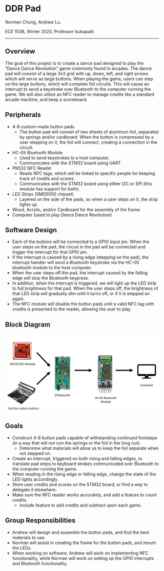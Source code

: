 # DDR Pad 

Norman Chung, Andrew Lu.

ECE 153B, Winter 2020, Professor Isukapalli.

---

## Overview

The goal of this project is to create a dance pad designed to play the “Dance Dance Revolution” game commonly found in arcades. The dance pad will consist of a large 3x3 grid with up, down, left, and right arrows which will serve as large buttons. When playing the game, users can step on the large buttons, which will complete foil circuits. This will cause an interrupt to send a keystroke over Bluetooth to the computer running the game. We will also utilize an NFC reader to manage credits like a standard arcade machine, and keep a scoreboard.

## Peripherals

* 4-8 custom-made button pads
    * The button pad will consist of two sheets of aluminum foil, separated by springs and/or cardboard. When the button is compressed by a user stepping on it, the foil will connect, creating a connection in the circuit.
* HC-05 Bluetooth Module
    * Used to send keystrokes to a host computer.
    * Communicates with the STM32 board using UART.
* PN532 NFC Reader
    * Reads NFC tags, which will be linked to specific people for keeping track of credits and scores.
    * Communicates with the STM32 board using either I2C or SPI (this module has support for both).
* LED Strips (SMD5050 chipset)
    * Layered on the side of the pads, so when a user steps on it, the strip lights up.
* Wood, Acrylic, and/or Cardboard for the assembly of the frame.
* Computer (used to play Dance Dance Revolution)

## Software Design

* Each of the buttons will be connected to a GPIO input pin. When the user steps on the pad, the circuit in the pad will be connected and trigger the interrupt for that GPIO pin. 
* If the interrupt is caused by a rising edge (stepping on the pad), the interrupt handler will send a Bluetooth keystroke via the HC-05 bluetooth module to the host computer. 
* When the user steps off the pad, the interrupt caused by the falling edge will stop the Bluetooth keypress.
* In addition, when the interrupt is triggered, we will light up the LED strip to full brightness for that pad. When the user steps off, the brightness of that LED strip will gradually dim until it turns off, or if it is stepped on again.
* The NFC module will disable the button pads until a valid NFC tag with credits is presented to the reader, allowing the user to play.

## Block Diagram

![Block Diagram](block.png)

## Goals

* Construct 4-8 button pads capable of withstanding continued footsteps (in a way that will not ruin the springs or the foil in the long run).
    * Determine what materials will allow us to keep the foil separate when not stepped on.
* Create an interrupt, triggered on both rising and falling edges, to translate pad steps to keyboard strokes communicated over Bluetooth to the computer running the game.
* When reading in the rising edge or falling edge, change the state of the LED lights accordingly.
* Store user credits and scores on the STM32 board, or find a way to delegate it elsewhere.
* Make sure the NFC reader works accurately, and add a feature to count credits.
    * Include feature to add credits and subtract upon each game.

## Group Responsibilities

* Andrew will design and assemble the button pads, and find the best materials to use.
* Norman will assist in creating the frame for the button pads, and mount the LEDs.
* When working on software, Andrew will work on implementing NFC functionality, while Norman will work on setting up the GPIO interrupts and Bluetooth functionality.
